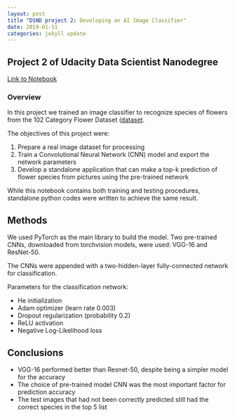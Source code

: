 ```yaml
---
layout: post
title "DSND project 2: Developing an AI Image Classifier"
date: 2019-01-11
categories: jekyll update
---
```


## Project 2 of Udacity Data Scientist Nanodegree

[Link to Notebook](https://github.com/bvcmartins/dsndProject2/blob/master/aipnd_main.ipynb)

### Overview

In this project we trained an image classifier to 
recognize species of flowers from the 102 Category Flower
Dataset ([dataset](http://www.robots.ox.ac.uk/~vgg/data/flowers/102/index.html).

The objectives of this project were:

1. Prepare a real image dataset for processing
2. Train a Convolutional Neural Network (CNN) model and 
export the network parameters
3. Develop a standalone application that can make a
top-k prediction of flower species from pictures using 
the pre-trained network

While this notebook contains both training and testing 
procedures, standalone python codes were written to 
achieve the same result. 

## Methods

We used PyTorch as the main library to build the model.
Two pre-trained CNNs, downloaded from torchvision 
models, were used: VGG-16 and ResNet-50.  

The CNNs were appended with a two-hidden-layer 
fully-connected network for classification.

Parameters for the classification network:
- He initialization
- Adam optimizer (learn rate 0.003)
- Dropout regularization (probability 0.2)
- ReLU activation
- Negative Log-Likelihood loss


## Conclusions

- VGG-16 performed better than Resnet-50, despite being
a simpler model 
for the accuracy 
- The choice of pre-trained model CNN was the most important
factor for prediction accuracy
- The test images that had not been correctly predicted 
still had the correct species in the top 5 list 

